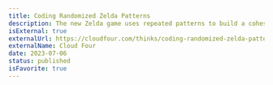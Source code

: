 ```yaml
---
title: Coding Randomized Zelda Patterns
description: The new Zelda game uses repeated patterns to build a cohesive world. Let's write code to generate these patterns and then print them with a robot!
isExternal: true
externalUrl: https://cloudfour.com/thinks/coding-randomized-zelda-patterns/
externalName: Cloud Four
date: 2023-07-06
status: published
isFavorite: true
---
```


